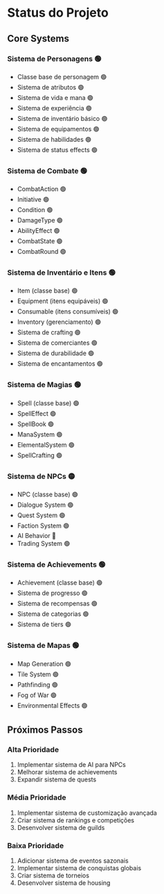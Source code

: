 # Status do Projeto

## Core Systems

### Sistema de Personagens 🟢
- Classe base de personagem 🟢
- Sistema de atributos 🟢
- Sistema de vida e mana 🟢
- Sistema de experiência 🟢
- Sistema de inventário básico 🟢
- Sistema de equipamentos 🟢
- Sistema de habilidades 🟢
- Sistema de status effects 🟢

### Sistema de Combate 🟢
- CombatAction 🟢
- Initiative 🟢
- Condition 🟢
- DamageType 🟢
- AbilityEffect 🟢
- CombatState 🟢
- CombatRound 🟢

### Sistema de Inventário e Itens 🟢
- Item (classe base) 🟢
- Equipment (itens equipáveis) 🟢
- Consumable (itens consumíveis) 🟢
- Inventory (gerenciamento) 🟢
- Sistema de crafting 🟢
- Sistema de comerciantes 🟢
- Sistema de durabilidade 🟢
- Sistema de encantamentos 🟢

### Sistema de Magias 🟢
- Spell (classe base) 🟢
- SpellEffect 🟢
- SpellBook 🟢
- ManaSystem 🟢
- ElementalSystem 🟢
- SpellCrafting 🟢

### Sistema de NPCs 🟡
- NPC (classe base) 🟢
- Dialogue System 🟢
- Quest System 🟢
- Faction System 🟢
- AI Behavior 🔴
- Trading System 🟢

### Sistema de Achievements 🟢
- Achievement (classe base) 🟢
- Sistema de progresso 🟢
- Sistema de recompensas 🟢
- Sistema de categorias 🟢
- Sistema de tiers 🟢

### Sistema de Mapas 🟢
- Map Generation 🟢
- Tile System 🟢
- Pathfinding 🟢
- Fog of War 🟢
- Environmental Effects 🟢

## Próximos Passos

### Alta Prioridade
1. Implementar sistema de AI para NPCs
2. Melhorar sistema de achievements
3. Expandir sistema de quests

### Média Prioridade
1. Implementar sistema de customização avançada
2. Criar sistema de rankings e competições
3. Desenvolver sistema de guilds

### Baixa Prioridade
1. Adicionar sistema de eventos sazonais
2. Implementar sistema de conquistas globais
3. Criar sistema de torneios
4. Desenvolver sistema de housing